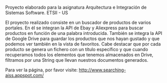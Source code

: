 Proyecto elaborado para la asignatura Arquitectura e Integración de Sistemas Software. ETSII - US 

El proyecto realizado consiste en un buscador de productos de varios portales.
En él se integran la API de Ebay y Aliexpress para buscar productos en función de una palabra introducida. También se integra la API de Google Drive para guardar los productos que nos hayan gustado y que podemos ver también en la vista de favoritos. Cabe destacar que por cada producto se genera un fichero con un título específico y que cuando recuperamos todos los elementos que tenemos almacenados en Drive, filtramos por una String que llevan nuestros documentos generados.

Para ver la página, por favor visite: http://www.searching-aiss.appspot.com/
